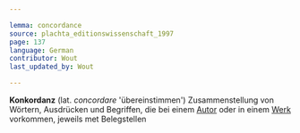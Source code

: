 ```yaml
---

lemma: concordance
source: plachta_editionswissenschaft_1997
page: 137
language: German
contributor: Wout
last_updated_by: Wout

---
```


**Konkordanz** (lat. _concordare_ 'übereinstimmen') Zusammenstellung von Wörtern, Ausdrücken und Begriffen, die bei einem [Autor](author.html) oder in einem [Werk](work.html) vorkommen, jeweils met Belegstellen
